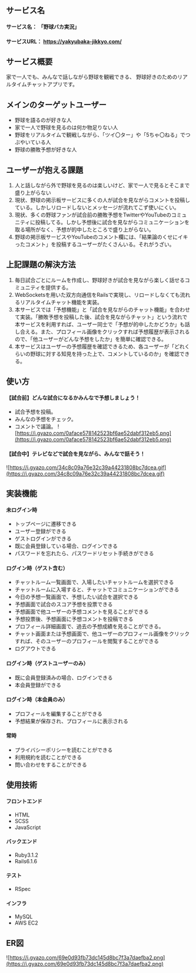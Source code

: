 ## サービス名
#### サービス名： 「野球バカ実況」
#### サービスURL： https://yakyubaka-jikkyo.com/

## サービス概要
家で一人でも、みんなで話しながら野球を観戦できる、 野球好きのためのリアルタイムチャットアプリです。

## メインのターゲットユーザー
- 野球を語るのが好きな人
- 家で一人で野球を見るのは何か物足りない人
- 野球をリアルタイムで観戦しながら、「ツイ〇ター」や「5ちゃ〇ねる」でつぶやいている人
- 野球の勝敗予想が好きな人

## ユーザーが抱える課題
1. 人と話しながら外で野球を見るのは楽しいけど、家で一人で見るとそこまで盛り上がらない
2. 現状、野球の掲示板サービスに多くの人が試合を見ながらコメントを投稿している。しかしリロードしないとメッセージが流れてこず使いにくい。
3. 現状、多くの野球ファンが試合前の勝敗予想をTwitterやYouTubeのコミュニティに投稿してる。しかし予想後に試合を見ながらコミュニケーションを取る場所がなく、予想が的中したところで盛り上がらない。
4. 野球の掲示板サービスやYouTubeのコメント欄には、「結果論のくせにイキったコメント」を投稿するユーザーがたくさんいる。それがうざい。

## 上記課題の解決方法
1. 毎日試合ごとにルームを作成し、野球好きが試合を見ながら楽しく話せるコミュニティを提供する。
2. WebSocketsを用いた双方向通信をRailsで実現し、リロードしなくても流れるリアルタイムチャット機能を実装。
3. 本サービスでは「予想機能」と「試合を見ながらのチャット機能」を合わせて実装。「勝敗予想を投稿した後、試合を見ながらチャット」という流れで本サービスを利用すれば、ユーザー同士で「予想が的中したかどうか」も話し合える。また、プロフィール画像をクリックすれば予想履歴が表示されるので、「他ユーザーがどんな予想をしたか」を簡単に確認できる。
4. 本サービスはユーザーの予想履歴を確認できるため、各ユーザーが「どれくらいの野球に対する知見を持った上で、コメントしているのか」を確認できる。

## 使い方
#### 【試合前】どんな試合になるかみんなで予想しましょう！
- 試合予想を投稿。
- みんなの予想をチェック。
- コメントで議論。
![https://i.gyazo.com/0aface578142523bf6ae52dabf312eb5.png](https://i.gyazo.com/0aface578142523bf6ae52dabf312eb5.png)

#### 【試合中】テレビなどで試合を見ながら、みんなで話そう！
![https://i.gyazo.com/34c8c09a76e32c39a44231808bc7dcea.gif](https://i.gyazo.com/34c8c09a76e32c39a44231808bc7dcea.gif)

## 実装機能
#### 未ログイン時
- トップページに遷移できる
- ユーザー登録ができる
- ゲストログインができる
- 既に会員登録している場合、ログインできる
- パスワードを忘れたら、パスワードリセット手続きができる

#### ログイン時（ゲスト含む）
- チャットルーム一覧画面で、入場したいチャットルームを選択できる
- チャットルームに入場すると、チャットでコミュニケーションができる
- 今日の予想一覧画面で、予想したい試合を選択できる
- 予想画面で試合のスコア予想を投票できる
- 予想画面で他ユーザーの予想コメントを見ることができる
- 予想投票後、予想画面に予想コメントを投稿できる
- プロフィール詳細画面で、過去の予想成績を見ることができる。
- チャット画面または予想画面で、他ユーザーのプロフィール画像をクリックすれば、そのユーザーのプロフィールを閲覧することができる
- ログアウトできる

#### ログイン時（ゲストユーザーのみ）
- 既に会員登録済みの場合、ログインできる
- 本会員登録ができる

#### ログイン時（本会員のみ）
- プロフィールを編集することができる
- 予想結果が保存され、プロフィールに表示される

#### 常時
- プライバシーポリシーを読むことができる
- 利用規約を読むことができる
- 問い合わせをすることができる

## 使用技術
#### フロントエンド
- HTML
- SCSS
- JavaScript

#### バックエンド
- Ruby3.1.2
- Rails6.1.6

#### テスト
- RSpec

#### インフラ
- MySQL
- AWS EC2

## ER図
![https://i.gyazo.com/69e0d93fb73dc145d8bc7f3a7daefba2.png](https://i.gyazo.com/69e0d93fb73dc145d8bc7f3a7daefba2.png)